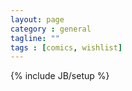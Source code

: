 ```yaml
---
layout: page
category : general
tagline: ""
tags : [comics, wishlist]
---
```

{% include JB/setup %}

<div style="margin: 0 auto; width:100%;">
    <object type="text/html" data="http://minisec.github.io/assets/comics/Wishlist/index.html"
            style="width:100%; height:100%; margin:1%;">
    </object>
</div>
